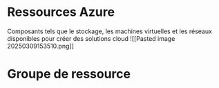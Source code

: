 # Ressources Azure

Composants tels que le stockage, les machines virtuelles et les réseaux disponibles pour créer des solutions cloud
![[Pasted image 20250309153510.png]]

# Groupe de ressource
